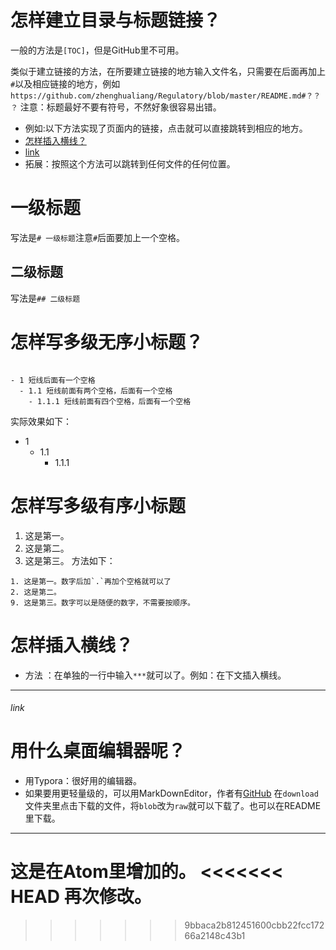 # 怎样建立目录与标题链接？
一般的方法是`[TOC]`，但是GitHub里不可用。

类似于建立链接的方法，在所要建立链接的地方输入文件名，只需要在后面再加上`#`以及相应链接的地方，例如`https://github.com/zhenghualiang/Regulatory/blob/master/README.md#？？？`  注意：标题最好不要有符号，不然好象很容易出错。
* 例如:以下方法实现了页面内的链接，点击就可以直接跳转到相应的地方。
* [怎样插入横线？](https://github.com/zhenghualiang/My-Study-Github/blob/master/MarkDown.md#怎样插入横线)
* [link](https://github.com/zhenghualiang/My-Study-Github/blob/master/MarkDown.md#link)
* 拓展：按照这个方法可以跳转到任何文件的任何位置。
# 一级标题
写法是`# 一级标题`注意`#`后面要加上一个空格。
## 二级标题
写法是`## 二级标题`
# 怎样写多级无序小标题？

```

- 1 短线后面有一个空格
  - 1.1 短线前面有两个空格，后面有一个空格
    - 1.1.1 短线前面有四个空格，后面有一个空格
```

实际效果如下：

- 1
  - 1.1
    - 1.1.1

# 怎样写多级有序小标题
1. 这是第一。
2. 这是第二。
9. 这是第三。
方法如下：

```
1. 这是第一。数字后加`.`再加个空格就可以了
2. 这是第二。
9. 这是第三。数字可以是随便的数字，不需要按顺序。
```

# 怎样插入横线？
* 方法 ：在单独的一行中输入`***`就可以了。例如：在下文插入横线。
***

###### link

# 用什么桌面编辑器呢？
* 用Typora：很好用的编辑器。
* 如果要用更轻量级的，可以用MarkDownEditor，作者有[GitHub](https://github.com/jijinggang/MarkdownEditor) 在`download`文件夹里点击下载的文件，将`blob`改为`raw`就可以下载了。也可以在README里下载。

***
这是在Atom里增加的。
<<<<<<< HEAD
再次修改。
=======
>>>>>>> 9bbaca2b812451600cbb22fcc17266a2148c43b1
